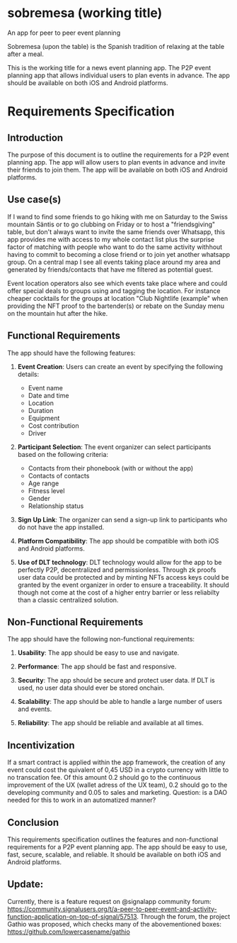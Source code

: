 # sobremesa (working title)
An app for peer to peer event planning

Sobremesa (upon the table)  is the Spanish tradition of relaxing at the table after a meal. 

This is the working title for a news event planning app. The P2P event planning app that allows individual users to plan events in advance. The app should be available on both iOS and Android platforms.

# Requirements Specification

## Introduction
The purpose of this document is to outline the requirements for a P2P event planning app. The app will allow users to plan events in advance and invite their friends to join them. The app will be available on both iOS and Android platforms.

## Use case(s)
If I wand to find some friends to go hiking with me on Saturday to the Swiss mountain Säntis or to go clubbing on Friday or to host a "friendsgiving" table, but don't always want to invite the same friends over Whatsapp, this app provides me with access to my whole contact list plus the surprise factor of matching with people who want to do the same activity withhout having to commit to becoming a close friend or to join yet another whatsapp group. On a central map I see all events taking place around my area and generated by friends/contacts that have me filtered as potential guest. 

Event location operators also see which events take place where and could offer special deals to groups using and tagging the location. For instance cheaper cocktails for the groups at location "Club Nightlife (example" when providing the NFT proof to the bartender(s) or rebate on the Sunday menu on the mountain hut after the hike. 

## Functional Requirements
The app should have the following features:

1. **Event Creation**: Users can create an event by specifying the following details:
    - Event name
    - Date and time
    - Location
    - Duration
    - Equipment
    - Cost contribution
    - Driver

2. **Participant Selection**: The event organizer can select participants based on the following criteria:
    - Contacts from their phonebook (with or without the app)
    - Contacts of contacts
    - Age range
    - Fitness level
    - Gender
    - Relationship status

3. **Sign Up Link**: The organizer can send a sign-up link to participants who do not have the app installed.

4. **Platform Compatibility**: The app should be compatible with both iOS and Android platforms.
   
6. **Use of DLT technology**: DLT technology would allow for the app to be perfectly P2P, decentralized and permissionless. Through zk proofs user data could be protected and by minting NFTs access keys could be granted by the event organizer in order to ensure a traceability. It should though not come at the cost of a higher entry barrier or less reliabilty than a classic centralized solution. 

## Non-Functional Requirements
The app should have the following non-functional requirements:

1. **Usability**: The app should be easy to use and navigate.

2. **Performance**: The app should be fast and responsive.

3. **Security**: The app should be secure and protect user data. If DLT is used, no user data should ever be stored onchain.

4. **Scalability**: The app should be able to handle a large number of users and events.

5. **Reliability**: The app should be reliable and available at all times.

## Incentivization
If a smart contract is applied within the app framework, the creation of any event could cost the quivalent of 0,45 USD in a crypto currency with little to no transcation fee. Of this amount 0.2 should go to the continuous improvement of the UX (wallet adress of the UX team), 0.2 should go to the developing community and 0.05 to sales and marketing. Question: is a DAO needed for this to work in an automatized manner?

## Conclusion
This requirements specification outlines the features and non-functional requirements for a P2P event planning app. The app should be easy to use, fast, secure, scalable, and reliable. It should be available on both iOS and Android platforms.

## Update:
Currently, there is a feature request on @signalapp community forum: https://community.signalusers.org/t/a-peer-to-peer-event-and-activity-function-application-on-top-of-signal/57513.
Through the forum, the project Gathio was proposed, which checks many of the abovementioned boxes: https://github.com/lowercasename/gathio

